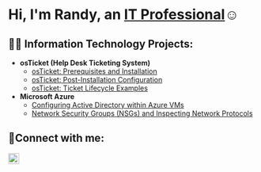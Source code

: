 <h1>Hi, I'm Randy, an <a href="https://linkedin.com">IT Professional</a>☺</h1>

<h2>👨‍💻 Information Technology Projects:</h2>

- <b>osTicket (Help Desk Ticketing System)</b>
  - [osTicket: Prerequisites and Installation](https://github.com/rd7tech/osticket-prereqs)
  - [osTicket: Post-Installation Configuration](https://github.com/rd7tech/post-install-config)
  - [osTicket: Ticket Lifecycle Examples](https://github.com/rd7tech/ticket-lifecycle)
- <b>Microsoft Azure</b>
  - [Configuring Active Directory within Azure VMs](https://github.com/rd7tech/configure-ad)
  - [Network Security Groups (NSGs) and Inspecting Network Protocols](https://github.com/rd7tech/azure-network-protocols)

<h2>🤳Connect with me:</h2>

[<img align="left" alt="Josh | LinkedIn" width="22px" src="https://cdn.jsdelivr.net/npm/simple-icons@v3/icons/linkedin.svg" />][linkedin]

[twitter]: https://twitter.com/#
[instagram]: https://www.instagram.com/#
[linkedin]: https://linkedin.com/in/#
